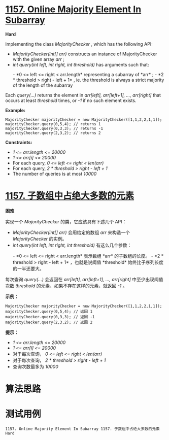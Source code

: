 # [1157. Online Majority Element In Subarray][enTitle]

**Hard**

Implementing the class  *MajorityChecker* , which has the following API:

-  *MajorityChecker(int[] arr)*  constructs an instance of MajorityChecker with the given array  *arr* ; 
-  *int query(int left, int right, int threshold)*  has arguments such that: 
 <ul> 
  -  *0 <= left <= right < arr.length*  representing a subarray of  *arr* ; 
  -  *2 * threshold > right - left + 1* , ie. the threshold is always a strict majority of the length of the subarray 
 </ul> 

Each  *query(...)*  returns the element in  *arr[left], arr[left+1], ..., arr[right]*  that occurs at least  *threshold*  times, or  *-1*  if no such element exists.



**Example:** 

```
MajorityChecker majorityChecker = new MajorityChecker([1,1,2,2,1,1]);
majorityChecker.query(0,5,4); // returns 1
majorityChecker.query(0,3,3); // returns -1
majorityChecker.query(2,3,2); // returns 2

```



**Constraints:** 

-  *1 <= arr.length <= 20000*  
-  *1 <= arr[i] <= 20000*  
- For each query,  *0 <= left <= right < len(arr)*  
- For each query,  *2 * threshold > right - left + 1*  
- The number of queries is at most  *10000* 


# [1157. 子数组中占绝大多数的元素][cnTitle]

**困难**

实现一个  *MajorityChecker*  的类，它应该具有下述几个 API：

-  *MajorityChecker(int[] arr)*  会用给定的数组  *arr*  来构造一个  *MajorityChecker*  的实例。 
-  *int query(int left, int right, int threshold)*  有这么几个参数： 
 <ul> 
  -  *0 <= left <= right < arr.length*  表示数组  *arr*  的子数组的长度。 
  -  *2 * threshold > right - left + 1* ，也就是说阈值  *threshold*  始终比子序列长度的一半还要大。 
 </ul> 

每次查询  *query(...)*  会返回在  *arr[left], arr[left+1], ..., arr[right]*  中至少出现阈值次数  *threshold*  的元素，如果不存在这样的元素，就返回  *-1* 。



**示例：** 

```
MajorityChecker majorityChecker = new MajorityChecker([1,1,2,2,1,1]);
majorityChecker.query(0,5,4); // 返回 1
majorityChecker.query(0,3,3); // 返回 -1
majorityChecker.query(2,3,2); // 返回 2

```



**提示：** 

-  *1 <= arr.length <= 20000*  
-  *1 <= arr[i] <= 20000*  
- 对于每次查询， *0 <= left <= right < len(arr)*  
- 对于每次查询， *2 * threshold > right - left + 1*  
- 查询次数最多为  *10000* 




# 算法思路

# 测试用例
```
1157. Online Majority Element In Subarray 1157. 子数组中占绝大多数的元素 Hard
```

[enTitle]: https://leetcode.com/problems/online-majority-element-in-subarray/
[cnTitle]: https://leetcode-cn.com/problems/online-majority-element-in-subarray/
